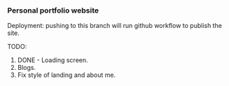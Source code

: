 
### Personal portfolio website

Deployment: pushing to this branch will run github workflow to publish the site.

TODO:
1. DONE - Loading screen.
2. Blogs.
3. Fix style of landing and about me.